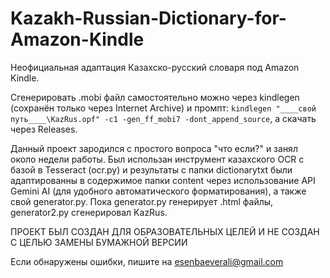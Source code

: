 # Kazakh-Russian-Dictionary-for-Amazon-Kindle

Неофициальная адаптация Казахско-русский словаря под Amazon Kindle.

Сгенерировать .mobi файл самостоятельно можно через kindlegen (сохранён только через Internet Archive) и промпт:
`kindlegen "____свой путь____\KazRus.opf" -c1 -gen_ff_mobi7 -dont_append_source`, а скачать через Releases.

Данный проект зародился с простого вопроса "что если?" и занял около недели работы. Был использан инструмент казахского OCR с базой в Tesseract (ocr.py) и результаты с папки dictionarytxt были адаптированны в содержимое папки content через использование API Gemini AI (для удобного автоматического форматирования), а также свой generator.py. Пока generator.py генерирует .html файлы, generator2.py сгенерировал KazRus.

ПРОЕКТ БЫЛ СОЗДАН ДЛЯ ОБРАЗОВАТЕЛЬНЫХ ЦЕЛЕЙ И НЕ СОЗДАН С ЦЕЛЬЮ ЗАМЕНЫ БУМАЖНОЙ ВЕРСИИ

Если обнаружены ошибки, пишите на esenbaeverali@gmail.com
